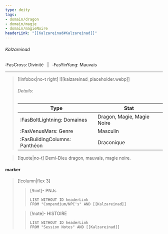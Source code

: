 ```yaml
---
type: deity
tags:
- domain/dragon
- domain/magie
- domain/magieNoire
headerLink: "[[Kalzareinad#Kalzareinad]]"
---
```


###### Kalzareinad
<span class="sub2">:FasCross: Divinité &nbsp; | &nbsp; :FasYinYang: Mauvais</span>
___

> [!infobox|no-t right]
> ![[kalzareinad_placeholder.webp]]
> ###### Details:
> | Type | Stat |
> | ---- | ---- |
> | :FasBoltLightning: Domaines | Dragon, Magie, Magie Noire |
> | :FasVenusMars: Genre | Masculin |
> | :FasBuildingColumns: Panthéon | Draconique |

> [!quote|no-t]
>Demi-Dieu dragon, mauvais, magie noire.

#### marker
> [!column|flex 3]
>> [!hint]-  PNJs
>>```dataview
>>LIST WITHOUT ID headerLink
>>FROM "Compendium/NPC's" AND [[Kalzareinad]] 
>
>>[!note]- HISTOIRE
>>```dataview
>>LIST WITHOUT ID headerLink
>>FROM "Session Notes" AND [[Kalzareinad]]